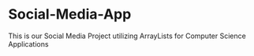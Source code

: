 # Social-Media-App
This is our Social Media Project utilizing ArrayLists for Computer Science Applications
